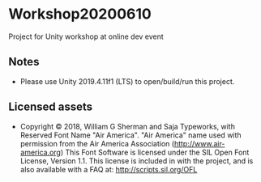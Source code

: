 # Workshop20200610
Project for Unity workshop at online dev event

## Notes
* Please use Unity 2019.4.11f1 (LTS) to open/build/run this project.

## Licensed assets
* Copyright © 2018, William G Sherman and Saja Typeworks, with Reserved Font Name "Air America". "Air America" name used with permission from the Air America Association (http://www.air-america.org) This Font Software is licensed under the SIL Open Font License, Version 1.1. This license is included in with the project, and is also available with a FAQ at: http://scripts.sil.org/OFL